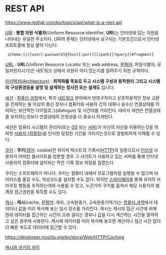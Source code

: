 # REST API

https://www.redhat.com/ko/topics/api/what-is-a-rest-api



[URI](https://ko.wikipedia.org/wiki/%ED%86%B5%ED%95%A9_%EC%9E%90%EC%9B%90_%EC%8B%9D%EB%B3%84%EC%9E%90) : **통합 자원 식별자**(Uniform Resource Identifier, **URI**)는 인터넷에 있는 자원을 나타내는 유일한 주소이다. URI의 존재는 인터넷에서 요구되는 기본조건으로서 인터넷 프로토콜에 항상 붙어 다닌다.

```
 scheme:[//[user[:password]@]host[:port]][/path][?query][#fragment]
```

[URL](https://ko.wikipedia.org/wiki/URL) : **URL**(Uniform Resource Locator 또는 web address, [문화어](https://ko.wikipedia.org/wiki/문화어): 파일식별자, 유일자원지시기)은 네트워크 상에서 자원이 어디 있는지를 알려주기 위한 규약이다. 

[아키텍처(Architecture)](https://tuhbm.github.io/2019/04/24/architecture/) : **최적화를 목표로 두고 시스템 구성과 동작원리 그리고 시스템의 구성환경등을 설명 및 설계하는 청사진 또는 설계도** 입니다.

[세션](https://ko.wikipedia.org/wiki/%EC%84%B8%EC%85%98_(%EC%BB%B4%ED%93%A8%ED%84%B0_%EA%B3%BC%ED%95%99)) : [컴퓨터 과학](https://ko.wikipedia.org/wiki/컴퓨터_과학)에서, 특히 [네트워크](https://ko.wikipedia.org/wiki/네트워크) 분야에서 반영구적이고 상호작용적인 정보 교환을 전제하는 둘 이상의 통신 장치나 컴퓨터와 사용자 간의 대화나 송수신 연결상태를 의미하는 보안적인 다이얼로그(dialogue) 및 시간대를 가리킨다. 따라서 세션은 연결상태를 유지하는것보다 연결상태의 안정성을 더 중요시 하게된다.

세션은 컴퓨터 시스템의 관리자(또는 [OS](https://ko.wikipedia.org/wiki/OS) 또는 [서버](https://ko.wikipedia.org/wiki/서버))가 자신의 자산을 이용하는것을 허락한 [사용자 (컴퓨팅)](https://ko.wikipedia.org/wiki/사용자_(컴퓨팅))를 인식한 일정한 기간을 가리키는것으로 광범위하게 이해될 수 있다.

[쿠키](https://ko.wikipedia.org/wiki/HTTP_%EC%BF%A0%ED%82%A4) : **쿠키**([영어](https://ko.wikipedia.org/wiki/영어): cookie)란 하이퍼 텍스트의 기록서([HTTP](https://ko.wikipedia.org/wiki/HTTP))의 일종으로서 [인터넷](https://ko.wikipedia.org/wiki/인터넷) 사용자가 어떠한 웹사이트를 방문할 경우 그 사이트가 사용하고 있는 서버를 통해 인터넷 사용자의 컴퓨터에 설치되는 작은 기록 정보 파일을 일컫는다

쿠키는 소프트웨어가 아니다. 쿠키는 컴퓨터 내에서 프로그램처럼 실행될 수 없으며 바이러스를 옮길 수도, 악성코드를 설치할 수도 없다. 하지만 [스파이웨어](https://ko.wikipedia.org/wiki/스파이웨어)를 통해 유저의 브라우징 행동을 추적하는데에 사용될 수 있고, 누군가의 쿠키를 훔쳐서 해당 사용자의 웹 계정 접근권한을 획득할 수도 있다.



[캐시](https://ko.wikipedia.org/wiki/%EC%BA%90%EC%8B%9C) : **캐시**(cache, [문화어](https://ko.wikipedia.org/wiki/문화어): 캐쉬, 고속완충기, 고속완충기억기)는 [컴퓨터 과학](https://ko.wikipedia.org/wiki/컴퓨터_과학)에서 데이터나 값을 미리 복사해 놓는 임시 장소를 가리킨다. 캐시는 캐시의 접근 시간에 비해 원래 데이터를 접근하는 시간이 오래 걸리는 경우나 값을 다시 계산하는 시간을 절약하고 싶은 경우에 사용한다. 캐시에 데이터를 미리 복사해 놓으면 계산이나 접근 시간 없이 더 빠른 속도로 데이터에 접근할 수 있다.

https://developer.mozilla.org/ko/docs/Web/HTTP/Caching



[캐시와 쿠키의 차이](https://zorba91.tistory.com/163)
